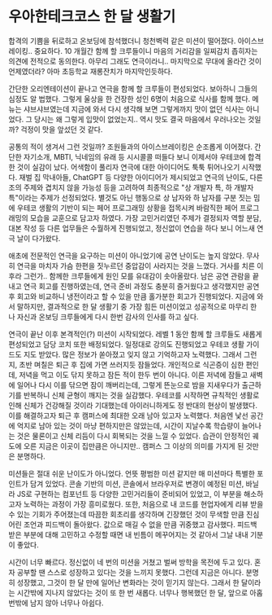 # 우아한테크코스 한 달 생활기

합격의 기쁨을 뒤로하고 온보딩에 참석했더니 청천벽력 같은 미션이 떨어졌다.
아이스브레이킹.. 중요하다. 10 개월간 함께 할 크루들이니 마음의 거리감을 일찌감치 좁히자는 의견에 전적으로 동의한다. 아무리 그래도 연극이라니.. 마지막으로 무대에 올라간 것이 언제였더라? 아마 초등학교 재롱잔치가 마지막인듯하다.

간단한 오리엔테이션이 끝나고 연극을 함께 할 크루들이 편성되었다. 보아하니 그들의 심정도 알 법했다. 그렇게 울상을 한 건장한 성인 6명이 처음으로 식사를 함께 했다. 메뉴는 샤브샤브였는데 지금에 와서 다시 생각해 보면 그렇게까지 맛이 없던 식사는 아니었다. 그 당시는 왜 그렇게 입맛이 없었는지.. 역시 맛도 결국 마음에서 우러나오는 것일까? 걱정이 맛을 앞섰던 것 같다.

공통의 적이 생겨서 그런 것일까? 조원들과의 아이스브레이킹은 순조롭게 이어졌다. 간단한 자기소개, MBTI, 닉네임의 유래 등 시시콜콜 떠들다 보니 이제서야 우테코에 합격한 것이 실감이 났다. 어색함이 풀리자 연극에 대한 아이디어도 툭툭 튀어나오기 시작했다. 재벌 집 막내아들, ChatGPT 등 다양한 아이디어가 제시되었고 연극의 난이도, 다른 조의 주제와 겹치지 않을 가능성 등을 고려하여 최종적으로 "상 개발자 특, 하 개발자 특"이라는 주제가 선정되었다. 별것도 아닌 행동으로 상 남자와 하 남자를 구분 짓는 밈에 우테코 생활의 기반이 되는 페어 프로그래밍 상황을 접목시켜 바람직한 페어 프로그래밍의 모습을 교훈으로 담고자 하였다. 가장 고민거리였던 주제가 결정되자 역할 분담, 대본 작성 등 다른 업무들은 수월하게 진행되었고, 정신없이 연습을 하다 보니 어느새 연극 날이 다가왔다.

애초에 전문적인 연극을 요구하는 미션이 아니었기에 공연 난이도는 높지 않았다. 무사히 연극을 마치자 가슴 한편을 짓누르던 중압감이 사라지는 것을 느꼈다. 거사를 치른 이후라 그런가.. 함께한 크루들에게 원인 모를 유대감이 솟아올랐다. 남은 공연 관람을 끝내고 연극 회고를 진행하였는데, 연극 준비 과정도 충분히 즐거웠다고 생각했지만 공연 후 회고와 비교하니 냉전이라고 할 수 있을 만큼 홀가분한 회고가 진행되었다. 지금에 와서 말하지만, 결과적으로 한 달 생활기 중 가장 힘든 미션이었고 성공적으로 마무리 한 나 자신과 온보딩 크루들에게 다시 한번 감사의 인사를 하고 싶다.

연극이 끝난 이후 본격적인(?) 미션이 시작되었다. 레벨 1 동안 함께 할 크루들도 새롭게 편성되었고 담당 코치 또한 배정되었다. 일정대로 강의도 진행되었고 우테코 생활 가이드도 지도 받았다. 많은 정보가 쏟아졌고 잊지 않고 기억하고자 노력했다. 그래서 그런지, 초반 며칠은 퇴근 후 집에 가면 쓰러지듯 잠들었다. 개인적으로 식곤증이 심한 편인데, 저녁을 먹고 이도 닦지 못하고 잠든 적이 한두 번이 아니다. 이른 저녁에 잠들고 새벽에 일어나 다시 이를 닦으면 잠이 깨버리는데, 그렇게 뜬눈으로 밤을 지새우다가 출근하기를 반복하니 신체 균형이 깨지는 것을 실감했다. 우테코를 시작하면 규칙적인 생활로 인해 신체가 건강해질 것이라 기대했는데 아이러니하게도 정 반대의 현상이 발생했다. 이를 해결하고자 퇴근 후 캠퍼스에 최대한 오래 남아 있고자 노력했다. 처음엔 낯선 공간에 억지로 남아 있는 것이 마냥 편하지만은 않았는데, 시간이 지날수록 학습량이 늘어나는 것은 물론이고 신체 리듬이 다시 회복되는 것을 느낄 수 있었다. 습관이 안정적인 궤도에 오른 지금은 이곳이 집만큼은 아니지만.. 캠퍼스 그 이상의 의미를 가지게 된 것만은 분명하다.

미션들은 절대 쉬운 난이도가 아니었다. 언뜻 평범한 미션 같지만 매 미션마다 특별한 포인트가 담겨 있었다. 콘솔 기반의 미션, 콘솔에서 브라우저로 변경이 예정된 미션, 바닐라 JS로 구현하는 컴포넌트 등 다양한 고민거리들이 준비되어 있었고, 이 부분을 해소하고자 노력하는 과정이 가장 흥미로웠다. 또한, 처음으로 내 코드를 현업자에게 리뷰 받을 수 있는 기회가 주어졌는데 따끔한 회초리를 생각하며 긴장했던 것이 무색할 만큼 진심 어린 조언과 피드백이 돌아왔다. 값으로 매길 수 없을 만큼 귀중했고 감사했다. 피드백 받은 부분에 대해 고민하고 수정할 때면 내 빈틈이 메꾸어지는 것 같아서 그날 내내 기분이 좋았다.

시간이 너무 빠르다. 정신없이 네 번의 미션을 거쳤고 벌써 방학을 목전에 두고 있다. 혼자 공부할 땐 스스로 성장하고 있다는 것을 느끼지 못했다. 그런데 지금은 아니다. 분명히 성장했고, 그것이 한 달 만에 일어난 변화라는 것이 믿기지 않는다. 그래서 한 달이라는 시간밖에 지나지 않았다는 것이 또 한 번 새롭다. 너무나 행복했던 한 달, 앞으로 아홉 번밖에 남지 않아 너무나 아쉽다.
